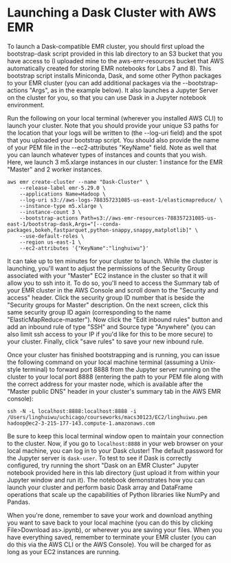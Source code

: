 # Launching a Dask Cluster with AWS EMR

To launch a Dask-compatible EMR cluster, you should first upload the bootstrap-dask script provided in this lab directory to an S3 bucket that you have access to (I uploaded mine to the aws-emr-resources bucket that AWS automatically created for storing EMR notebooks for Labs 7 and 8). This bootstrap script installs Miniconda, Dask, and some other Python packages to your EMR cluster (you can add additional packages via the --bootstrap-actions "Args", as in the example below). It also launches a Jupyter Server on the cluster for you, so that you can use Dask in a Jupyter notebook environment.

Run the following on your local terminal (wherever you installed AWS CLI) to launch your cluster. Note that you should provide your unique S3 paths for the location that your logs will be written to (the --log-uri field) and the spot that you uploaded your bootstrap script. You should also provide the name of your PEM file in the --ec2-attributes "KeyName" field. Note as well that you can launch whatever types of instances and counts that you wish. Here, we launch 3 m5.xlarge instances in our cluster: 1 instance for the EMR "Master" and 2 worker instances.

```
aws emr create-cluster --name "Dask-Cluster" \
    --release-label emr-5.29.0 \
    --applications Name=Hadoop \
    --log-uri s3://aws-logs-788357231085-us-east-1/elasticmapreduce/ \
    --instance-type m5.xlarge \
    --instance-count 3 \
    --bootstrap-actions Path=s3://aws-emr-resources-788357231085-us-east-1/bootstrap-dask,Args="[--conda-packages,bokeh,fastparquet,python-snappy,snappy,matplotlib]" \
    --use-default-roles \
    --region us-east-1 \
    --ec2-attributes '{"KeyName":"linghuiwu"}'
```

It can take up to ten minutes for your cluster to launch. While the cluster is launching, you'll want to adjust the permissions of the Security Group associated with your "Master" EC2 instance in the cluster so that it will allow you to ssh into it. To do so, you'll need to access the Summary tab of your EMR cluster in the AWS Console and scroll down to the "Security and access" header. Click the security group ID number that is beside the "Security groups for Master" description. On the next screen, click this same security group ID again (corresponding to the name "ElasticMapReduce-master"). Now click the "Edit inbound rules" button and add an inbound rule of type "SSH" and Source type "Anywhere" (you can also limit ssh access to your IP if you'd like for this to be more secure) to your cluster. Finally, click "save rules" to save your new inbound rule.

Once your cluster has finished bootstrapping and is running, you can issue the following command on your local machine terminal (assuming a Unix-style terminal) to forward port 8888 from the Jupyter server running on the cluster to your local port 8888 (entering the path to your PEM file along with the correct address for your master node, which is available after the "Master public DNS" header in your cluster's summary tab in the AWS EMR console):

```
ssh -N -L localhost:8888:localhost:8888 -i /Users/linghuiwu/uchicago/courseworks/macs30123/EC2/linghuiwu.pem hadoop@ec2-3-215-177-143.compute-1.amazonaws.com
```

Be sure to keep this local terminal window open to maintain your connection to the cluster. Now, if you go to `localhost:8888` in your web browser on your local machine, you can log in to your Dask cluster! The default password for the Jupyter server is `dask-user`. To test to see if Dask is correctly configured, try running the short "Dask on an EMR Cluster" Jupyter notebook provided here in this lab directory (just upload it from within your Jupyter window and run it). The notebook demonstrates how you can launch your cluster and perform basic Dask array and DataFrame operations that scale up the capabilities of Python libraries like NumPy and Pandas.

When you're done, remember to save your work and download anything you want to save back to your local machine (you can do this by clicking File>Download as>.ipynb), or wherever you are saving your files. When you have everything saved, remember to terminate your EMR cluster (you can do this via the AWS CLI or the AWS Console). You will be charged for as long as your EC2 instances are running.